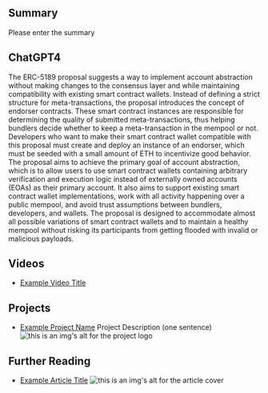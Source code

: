 ## Summary

Please enter the summary

## ChatGPT4

The ERC-5189 proposal suggests a way to implement account abstraction without making changes to the consensus layer and while maintaining compatibility with existing smart contract wallets. Instead of defining a strict structure for meta-transactions, the proposal introduces the concept of endorser contracts. These smart contract instances are responsible for determining the quality of submitted meta-transactions, thus helping bundlers decide whether to keep a meta-transaction in the mempool or not. Developers who want to make their smart contract wallet compatible with this proposal must create and deploy an instance of an endorser, which must be seeded with a small amount of ETH to incentivize good behavior. The proposal aims to achieve the primary goal of account abstraction, which is to allow users to use smart contract wallets containing arbitrary verification and execution logic instead of externally owned accounts (EOAs) as their primary account. It also aims to support existing smart contract wallet implementations, work with all activity happening over a public mempool, and avoid trust assumptions between bundlers, developers, and wallets. The proposal is designed to accommodate almost all possible variations of smart contract wallets and to maintain a healthy mempool without risking its participants from getting flooded with invalid or malicious payloads.

## Videos

- [Example Video Title](https://www.youtube.com/watch?v=TDGq4aeevgY)

## Projects

- [Example Project Name](https://xxxx.xxx/xxxxx) Project Description (one sentence) ![this is an img's alt for the project logo](https://xxxx.xxx/project-logo.xxx)

## Further Reading

- [Example Article Title](https://xxxx.xxx/xxxxx) ![this is an img's alt for the article cover](https://xxxx.xxx/article-cover.xxx)
